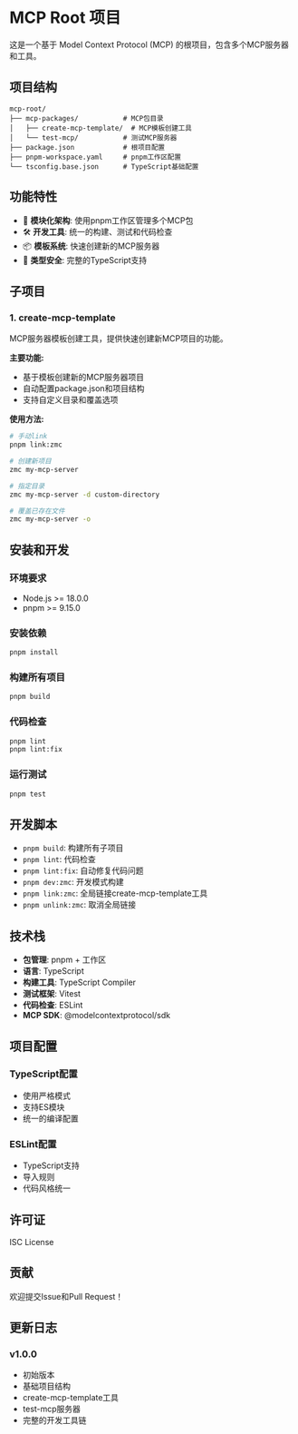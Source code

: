 # MCP Root 项目

这是一个基于 Model Context Protocol (MCP) 的根项目，包含多个MCP服务器和工具。

## 项目结构

```
mcp-root/
├── mcp-packages/           # MCP包目录
│   ├── create-mcp-template/  # MCP模板创建工具
│   └── test-mcp/           # 测试MCP服务器
├── package.json            # 根项目配置
├── pnpm-workspace.yaml     # pnpm工作区配置
└── tsconfig.base.json      # TypeScript基础配置
```

## 功能特性

- 🚀 **模块化架构**: 使用pnpm工作区管理多个MCP包
- 🛠️ **开发工具**: 统一的构建、测试和代码检查
- 📦 **模板系统**: 快速创建新的MCP服务器
- 🔧 **类型安全**: 完整的TypeScript支持

## 子项目

### 1. create-mcp-template
MCP服务器模板创建工具，提供快速创建新MCP项目的功能。

**主要功能:**
- 基于模板创建新的MCP服务器项目
- 自动配置package.json和项目结构
- 支持自定义目录和覆盖选项

**使用方法:**
```bash
# 手动link
pnpm link:zmc

# 创建新项目
zmc my-mcp-server

# 指定目录
zmc my-mcp-server -d custom-directory

# 覆盖已存在文件
zmc my-mcp-server -o
```

## 安装和开发

### 环境要求
- Node.js >= 18.0.0
- pnpm >= 9.15.0

### 安装依赖
```bash
pnpm install
```

### 构建所有项目
```bash
pnpm build
```

### 代码检查
```bash
pnpm lint
pnpm lint:fix
```

### 运行测试
```bash
pnpm test
```

## 开发脚本

- `pnpm build`: 构建所有子项目
- `pnpm lint`: 代码检查
- `pnpm lint:fix`: 自动修复代码问题
- `pnpm dev:zmc`: 开发模式构建
- `pnpm link:zmc`: 全局链接create-mcp-template工具
- `pnpm unlink:zmc`: 取消全局链接

## 技术栈

- **包管理**: pnpm + 工作区
- **语言**: TypeScript
- **构建工具**: TypeScript Compiler
- **测试框架**: Vitest
- **代码检查**: ESLint
- **MCP SDK**: @modelcontextprotocol/sdk

## 项目配置

### TypeScript配置
- 使用严格模式
- 支持ES模块
- 统一的编译配置

### ESLint配置
- TypeScript支持
- 导入规则
- 代码风格统一

## 许可证

ISC License

## 贡献

欢迎提交Issue和Pull Request！

## 更新日志

### v1.0.0
- 初始版本
- 基础项目结构
- create-mcp-template工具
- test-mcp服务器
- 完整的开发工具链 